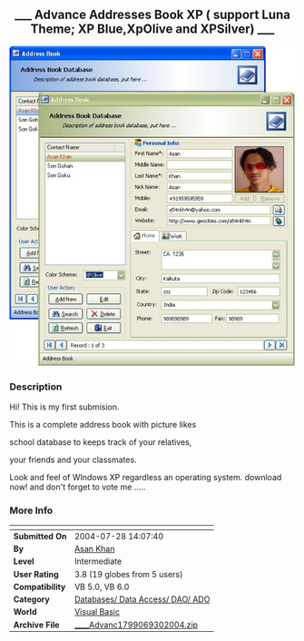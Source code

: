 ﻿<div align="center">

## \_\_\_ Advance Addresses Book  XP \( support Luna Theme; XP Blue,XpOlive and XPSilver\) \_\_\_

<img src="PIC2004728339216886.JPG">
</div>

### Description

Hi! This is my first submision.

This is a complete address book with picture likes

school database to keeps track of your relatives,

your friends and your classmates.

Look and feel of WIndows XP regardless an operating system. download now! and don't forget to vote me .....
 
### More Info
 


<span>             |<span>
---                |---
**Submitted On**   |2004-07-28 14:07:40
**By**             |[Asan Khan](https://github.com/Planet-Source-Code/PSCIndex/blob/master/ByAuthor/asan-khan.md)
**Level**          |Intermediate
**User Rating**    |3.8 (19 globes from 5 users)
**Compatibility**  |VB 5\.0, VB 6\.0
**Category**       |[Databases/ Data Access/ DAO/ ADO](https://github.com/Planet-Source-Code/PSCIndex/blob/master/ByCategory/databases-data-access-dao-ado__1-6.md)
**World**          |[Visual Basic](https://github.com/Planet-Source-Code/PSCIndex/blob/master/ByWorld/visual-basic.md)
**Archive File**   |[\_\_\_\_Advanc1799069302004\.zip](https://github.com/Planet-Source-Code/asan-khan-advance-addresses-book-xp-support-luna-theme-xp-blue-xpolive-and-xpsilver__1-55216/archive/master.zip)








